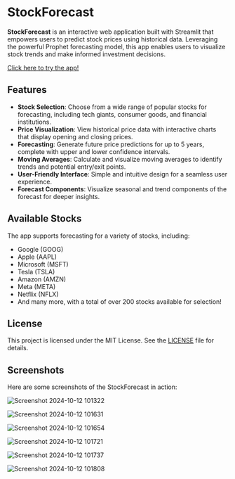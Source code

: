 # StockForecast

**StockForecast** is an interactive web application built with Streamlit that empowers users to predict stock prices using historical data. Leveraging the powerful Prophet forecasting model, this app enables users to visualize stock trends and make informed investment decisions.

[Click here to try the app!](https://stockforecast-dcob83rdympg7ctqb8ytxh.streamlit.app/)

## Features

- **Stock Selection**: Choose from a wide range of popular stocks for forecasting, including tech giants, consumer goods, and financial institutions.
- **Price Visualization**: View historical price data with interactive charts that display opening and closing prices.
- **Forecasting**: Generate future price predictions for up to 5 years, complete with upper and lower confidence intervals.
- **Moving Averages**: Calculate and visualize moving averages to identify trends and potential entry/exit points.
- **User-Friendly Interface**: Simple and intuitive design for a seamless user experience.
- **Forecast Components**: Visualize seasonal and trend components of the forecast for deeper insights.

## Available Stocks

The app supports forecasting for a variety of stocks, including:

- Google (GOOG)
- Apple (AAPL)
- Microsoft (MSFT)
- Tesla (TSLA)
- Amazon (AMZN)
- Meta (META)
- Netflix (NFLX)
- And many more, with a total of over 200 stocks available for selection!

## License

This project is licensed under the MIT License. See the [LICENSE](LICENSE) file for details.

## Screenshots

Here are some screenshots of the StockForecast in action:

![Screenshot 2024-10-12 101322](https://github.com/user-attachments/assets/beca83ad-d592-481c-832e-129d0d6a590b)

![Screenshot 2024-10-12 101631](https://github.com/user-attachments/assets/6e633603-5e95-4220-aede-aaeea247d717)

![Screenshot 2024-10-12 101654](https://github.com/user-attachments/assets/2b9bb36f-af19-4d5f-9ee7-04a7797965c2)

![Screenshot 2024-10-12 101721](https://github.com/user-attachments/assets/a001318e-6dcc-4807-a980-284d3b7e0b5c)

![Screenshot 2024-10-12 101737](https://github.com/user-attachments/assets/91e2c5f4-ecb9-4a9e-91cc-39a81fd04fce)

![Screenshot 2024-10-12 101808](https://github.com/user-attachments/assets/e7131ee7-1a52-488f-8948-e57d33b35768)



